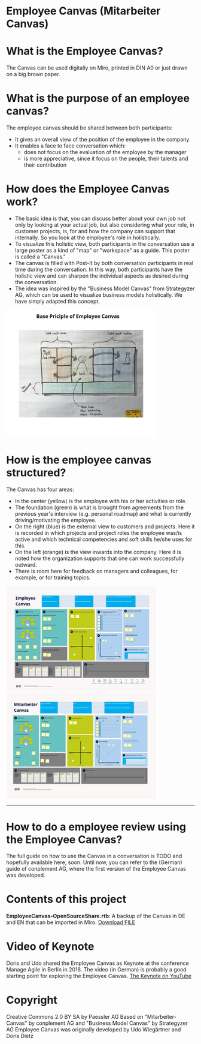 # Employee Canvas (Mitarbeiter Canvas)

# What is the Employee Canvas?
The Canvas can be used digitally on Miro, printed in DIN A0 or just drawn on a big brown paper.

# What is the purpose of an employee canvas?
The employee canvas should be shared between both participants:

- It gives an overall view of the position of the employee in the company
- It enables a face to face conversation which:
  - does not focus on the evaluation of the employee by the manager
  - is more appreciative, since it focus on the people, their talents and their contribution

# How does the Employee Canvas work?
- The basic idea is that, you can discuss better about your own job not only by looking at your actual job, but also considering what your role, in customer projects, is, for and how the company can support that internally. So you look at the employee's role in holistically.
- To visualize this holistic view, both participants in the conversation use a large poster as a kind of "map" or "workspace" as a guide. This poster is called a "Canvas."
- The canvas is filled with Post-It by both conversation participants in real time during the conversation. In this way, both participants have the holistic view and can sharpen the individual aspects as desired during the conversation.
- The idea was inspired by the "Business Model Canvas" from Strategyzer AG, which can be used to visualize business models holistically. We have simply adapted this concept.

<img src="Employee CanvasOpenSourceShare-BasePrinciple.jpg" width="400">

# How is the employee canvas structured?
The Canvas has four areas:
- In the center (yellow) is the employee with his or her activities or role.
- The foundation (green) is what is brought from agreements from the previous year's interview (e.g. personal roadmap) and what is currently driving/motivating the employee.
- On the right (blue) is the external view to customers and projects. Here it is recorded in which projects and project roles the employee was/is active and which technical competencies and soft skills he/she uses for this.
- On the left (orange) is the view inwards into the company. Here it is noted how the organization supports that one can work successfully outward.
- There is room here for feedback on managers and colleagues, for example, or for training topics.

<img src="EmployeeCanvasEN.jpg" width="400">
<img src="EmployeeCanvasDE.jpg" width="400">

----

# How to do a employee review using the Employee Canvas?
The full guide on how to use the Canvas in a conversation is TODO and hopefully available here, soon.
Until now, you can refer to the (German) guide of conplement AG, where the first version of the Employee Canvas was developed.

# Contents of this project
**EmployeeCanvas-OpenSourceShare.rtb**: A backup of the Canvas in DE and EN that can be imported in Miro. 
<a id="raw-url" href="https://raw.githubusercontent.com/kosmonautica/employeecanvas/main/EmployeeCanvas-OpenSourceShare.rtb">Download FILE</a>

# Video of Keynote
Doris and Udo shared the Employee Canvas as Keynote at the conference Manage Agile in Berlin in 2018.
The video (in German) is probably a good starting point for exploring the Employee Canvas.
<a href="https://youtu.be/pdGJI9Q6JSw">The Keynote on YouTube</a>

# Copyright
Creative Commons 2.0 BY SA by Paessler AG
Based on "Mitarbeiter-Canvas" by conplement AG and "Business Model Canvas" by Strategyzer AG
Employee Canvas was originally developed by Udo Wiegärtner and Doris Dietz
